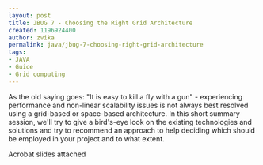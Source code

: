 ```yaml
---
layout: post
title: JBUG 7 - Choosing the Right Grid Architecture
created: 1196924400
author: zvika
permalink: java/jbug-7-choosing-right-grid-architecture
tags:
- JAVA
- Guice
- Grid computing
---
```

<p>As the old saying goes: &quot;It is easy to kill a fly with a gun&quot; - experiencing performance and non-linear scalability issues is not always best resolved using a grid-based or space-based architecture. In this short summary session, we'll try to give a bird's-eye look on the existing technologies and solutions and try to recommend an approach to help deciding which should be employed in your project and to what extent.</p>
<p>Acrobat slides attached</p>
